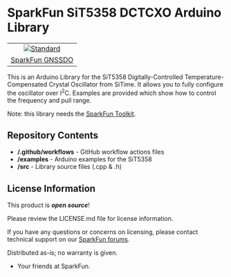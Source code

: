 SparkFun SiT5358 DCTCXO Arduino Library 
========================================

<table class="table table-hover table-striped table-bordered">
    <tr align="center">
        <td><a href="https://www.sparkfun.com/products/26289"><img src="https://cdn.sparkfun.com/r/600-600/assets/parts/2/7/2/0/7/26289-GNSS-Disciplined-Oscillator-Front-Lit.jpg" alt="Standard"></a></td>
    </tr>
    <tr align="center">
        <td><a href="https://www.sparkfun.com/products/26289">SparkFun GNSSDO</a></td>
    </tr>
</table>

This is an Arduino Library for the SiT5358 Digitally-Controlled Temperature-Compensated Crystal Oscillator from SiTime.
It allows you to fully configure the oscillator over I<sup>2</sup>C.
Examples are provided which show how to control the frequency and pull range.

Note: this library needs the [SparkFun Toolkit](https://github.com/sparkfun/SparkFun_Toolkit).

Repository Contents
-------------------

* **/.github/workflows** - GitHub workflow actions files
* **/examples** - Arduino examples for the SiT5358
* **/src** - Library source files (.cpp & .h)

License Information
-------------------

This product is _**open source**_! 

Please review the LICENSE.md file for license information. 

If you have any questions or concerns on licensing, please contact technical support on our [SparkFun forums](https://community.sparkfun.com/).

Distributed as-is; no warranty is given.

- Your friends at SparkFun.

